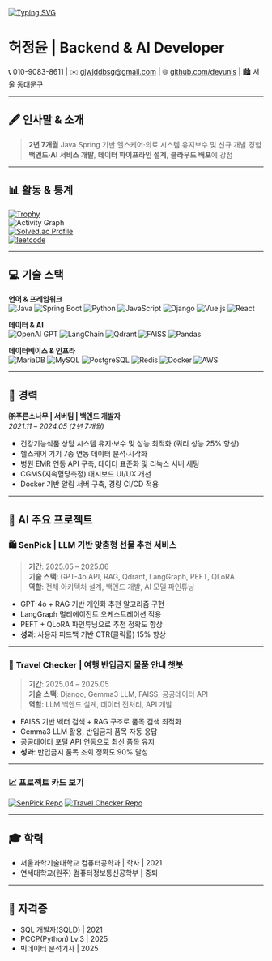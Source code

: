 [![Typing SVG](https://readme-typing-svg.herokuapp.com?color=F7F7F7&size=22&vCenter=true&width=500&lines=Hello+World!;Backend+Developer;AI+%26+Data+Engineer)](https://git.io/typing-svg) 
# 허정윤 | Backend & AI Developer  
📞 010-9083-8611 | ✉️ [gjwjddbsg@gmail.com](mailto:gjwjddbsg@gmail.com) | 🌐 [github.com/devunis](https://github.com/devunis) | 🏙 서울 동대문구  

---

## 🖋 인사말 & 소개


> **2년 7개월** Java Spring 기반 헬스케어·의료 시스템 유지보수 및 신규 개발 경험  
> **백엔드·AI 서비스 개발**, **데이터 파이프라인 설계**, **클라우드 배포**에 강점  

---

## 📊 활동 & 통계
[![Trophy](https://github-profile-trophy.vercel.app/?username=devunis&theme=onedark&row=1&column=6)](https://github.com/ryo-ma/github-profile-trophy)  
![Activity Graph](https://github-readme-activity-graph.vercel.app/graph?username=devunis&theme=github-dark)  
[![Solved.ac Profile](http://mazassumnida.wtf/api/v2/generate_badge?boj=gjwjddbsg)](https://solved.ac/gjwjddbsg)  
<a href="https://leetcode.com/gjwjddbsg/">
  <img src="https://leetcard.jacoblin.cool/gjwjddbsg?theme=dark&ext=activity" alt="leetcode" />
</a>

---

## 💻 기술 스택
**언어 & 프레임워크**  
![Java](https://img.shields.io/badge/Java-007396?logo=java&logoColor=white) 
![Spring Boot](https://img.shields.io/badge/SpringBoot-6DB33F?logo=springboot&logoColor=white) 
![Python](https://img.shields.io/badge/Python-3776AB?logo=python&logoColor=white) 
![JavaScript](https://img.shields.io/badge/JavaScript-F7DF1E?logo=javascript&logoColor=black) 
![Django](https://img.shields.io/badge/Django-092E20?logo=django&logoColor=white) 
![Vue.js](https://img.shields.io/badge/Vue.js-4FC08D?logo=vue.js&logoColor=white) 
![React](https://img.shields.io/badge/React-61DAFB?logo=react&logoColor=black)  

**데이터 & AI**  
![OpenAI GPT](https://img.shields.io/badge/OpenAI_GPT-412991?logo=openai&logoColor=white) 
![LangChain](https://img.shields.io/badge/LangChain-0B0B0B?logo=chainlink&logoColor=white) 
![Qdrant](https://img.shields.io/badge/Qdrant-FF6F00?logo=qdrant&logoColor=white) 
![FAISS](https://img.shields.io/badge/FAISS-00BFB3?logo=apache&logoColor=white) 
![Pandas](https://img.shields.io/badge/Pandas-150458?logo=pandas&logoColor=white)  

**데이터베이스 & 인프라**  
![MariaDB](https://img.shields.io/badge/MariaDB-003545?logo=mariadb&logoColor=white) 
![MySQL](https://img.shields.io/badge/MySQL-4479A1?logo=mysql&logoColor=white) 
![PostgreSQL](https://img.shields.io/badge/PostgreSQL-4169E1?logo=postgresql&logoColor=white) 
![Redis](https://img.shields.io/badge/Redis-DC382D?logo=redis&logoColor=white) 
![Docker](https://img.shields.io/badge/Docker-2496ED?logo=docker&logoColor=white) 
![AWS](https://img.shields.io/badge/AWS-FF9900?logo=amazon-aws&logoColor=white)  

---

## 🏢 경력
**㈜푸른소나무 | 서버팀 | 백엔드 개발자**  
*2021.11 – 2024.05 (2년 7개월)*  
- 건강기능식품 상담 시스템 유지·보수 및 성능 최적화 (쿼리 성능 25% 향상)  
- 헬스케어 기기 7종 연동 데이터 분석·시각화  
- 병원 EMR 연동 API 구축, 데이터 표준화 및 리눅스 서버 세팅  
- CGMS(지속혈당측정) 대시보드 UI/UX 개선  
- Docker 기반 알림 서버 구축, 경량 CI/CD 적용  

---

## 🚀 AI 주요 프로젝트

### 🛍 **SenPick** | LLM 기반 맞춤형 선물 추천 서비스  
> **기간**: 2025.05 – 2025.06  
> **기술 스택**: GPT-4o API, RAG, Qdrant, LangGraph, PEFT, QLoRA  
> **역할**: 전체 아키텍처 설계, 백엔드 개발, AI 모델 파인튜닝  

- GPT-4o + RAG 기반 개인화 추천 알고리즘 구현  
- LangGraph 멀티에이전트 오케스트레이션 적용  
- PEFT + QLoRA 파인튜닝으로 추천 정확도 향상  
- **성과**: 사용자 피드백 기반 CTR(클릭률) 15% 향상  

---

### 🧳 **Travel Checker** | 여행 반입금지 물품 안내 챗봇  
> **기간**: 2025.04 – 2025.05  
> **기술 스택**: Django, Gemma3 LLM, FAISS, 공공데이터 API  
> **역할**: LLM 백엔드 설계, 데이터 전처리, API 개발  

- FAISS 기반 벡터 검색 + RAG 구조로 품목 검색 최적화  
- Gemma3 LLM 활용, 반입금지 품목 자동 응답  
- 공공데이터 포털 API 연동으로 최신 품목 유지  
- **성과**: 반입금지 품목 조회 정확도 90% 달성  

---

### 📈 프로젝트 카드 보기
[![SenPick Repo](https://github-readme-stats.vercel.app/api/pin/?username=devunis&repo=SenPick&theme=dark)](https://github.com/devunis/SenPick)
[![Travel Checker Repo](https://github-readme-stats.vercel.app/api/pin/?username=devunis&repo=Travel-Checker&theme=dark)](https://github.com/devunis/Travel-Checker)


---

## 🎓 학력
- 서울과학기술대학교 컴퓨터공학과 | 학사 | 2021  
- 연세대학교(원주) 컴퓨터정보통신공학부 | 중퇴  

---

## 📜 자격증
- SQL 개발자(SQLD) | 2021  
- PCCP(Python) Lv.3 | 2025  
- 빅데이터 분석기사 | 2025  
